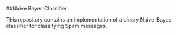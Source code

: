 ##Naive Bayes Classifier

This repository contains an implementation of a binary Naive-Bayes classifier for classifying Spam messages. 

